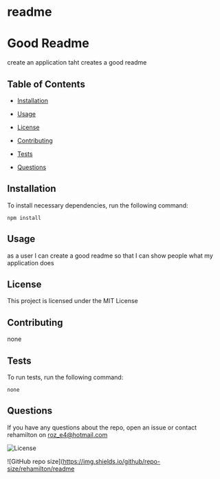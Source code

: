

  # readme

  # Good Readme

  create an application taht creates a good readme

  ## Table of Contents

  * [Installation](#installation)

  * [Usage](#Usage)

  * [License](#license)

  * [Contributing](#contrbuting)

  * [Tests](#tests)

  * [Questions](#questions)

  ## Installation

  To install necessary dependencies, run the following command:

  ```
  npm install
  ```

  ## Usage

  as a user
  I can create a good readme
  so that I can show people what my application does

  ## License

  This project is licensed under the MIT License

  ## Contributing

  none

  ## Tests

  To run tests, run the following command:

  ```
  none
  ```

  ## Questions

  If you have any questions about the repo, open an issue or contact rehamilton on roz_e4@hotmail.com

  ![License](https://img.shields.io/github/license/rehamilton/readme?style=flat-square)

  ![GitHub repo size](https://img.shields.io/github/repo-size/rehamilton/readme

  